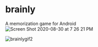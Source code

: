 # brainly
A memorization game for Android<br>
![Screen Shot 2020-08-30 at 7 26 21 PM](https://user-images.githubusercontent.com/29238419/91671672-d4b97600-eaf6-11ea-967e-a7c193cff909.png)
<br>

![brainlygif2](https://user-images.githubusercontent.com/29238419/91672301-c883e780-eafb-11ea-89e5-dcba1f7f9d8d.gif)
